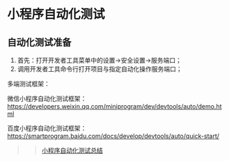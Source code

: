# 小程序自动化测试

## 自动化测试准备

1. 首先：打开开发者工具菜单中的设置->安全设置->服务端口；
2. 调用开发者工具命令行打开项目与指定自动化操作服务端口；



多端测试框架：

微信小程序自动化测试框架：https://developers.weixin.qq.com/miniprogram/dev/devtools/auto/demo.html

百度小程序自动化测试框架：https://smartprogram.baidu.com/docs/develop/devtools/auto/quick-start/





>> [小程序自动化测试总结](https://www.imweb.io/topic/5d1a0c7df7b5692b080f2602)
